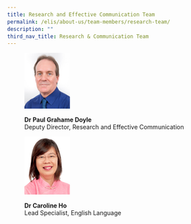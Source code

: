 ```yaml
---
title: Research and Effective Communication Team
permalink: /elis/about-us/team-members/research-team/
description: ""
third_nav_title: Research & Communication Team
---
```

<figure>
<p><a href="/elis/about-us/team-members/management-team/dr-paul-grahame-doyle/">
<img src="/images/paul_2016.jpg" style="width:25%">
</a></p>
	<figcaption><b>Dr Paul Grahame Doyle</b><br>Deputy Director, Research and Effective Communication</figcaption>
</figure>

<figure>
<p><a href="/elis/about-us/team-members/research-team/dr-caroline-ho/">
<img src="/images/carol.gif" style="width:25%">
</a></p>
	<figcaption><b>Dr Caroline Ho</b><br>Lead Specialist, English Language</figcaption>
</figure>
